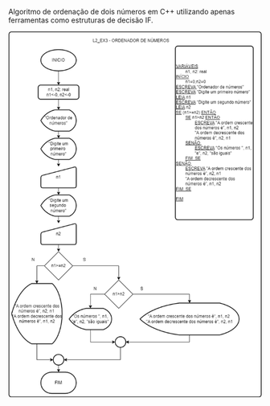 Algoritmo de ordenação de dois números em C++ utilizando apenas ferramentas como estruturas de decisão IF.

![Diagrama](L2_EX3.png)

